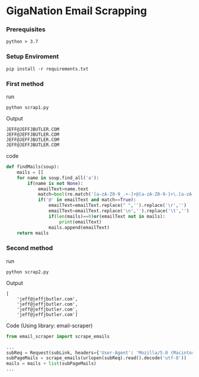 # GigaNation Email Scrapping

### Prerequisites

```
python > 3.7
```

### Setup Enviroment

```
pip install -r requirements.txt
```

### First method

run

```
python scrap1.py
```

Output

```
JEFF@JEFFJBUTLER.COM
JEFF@JEFFJBUTLER.COM
JEFF@JEFFJBUTLER.COM
JEFF@JEFFJBUTLER.COM
```

code

```python
def findMails(soup):
    mails = []
    for name in soup.find_all('a'):
        if(name is not None):
            emailText=name.text
            match=bool(re.match('[a-zA-Z0-9_.+-]+@[a-zA-Z0-9-]+\.[a-zA-Z0-9-.]+$',emailText))
            if('@' in emailText and match==True):
                emailText=emailText.replace(" ",'').replace('\r','')
                emailText=emailText.replace('\n','').replace('\t','')
                if(len(mails)==0)or(emailText not in mails):
                    print(emailText)
                mails.append(emailText)
    return mails
```

### Second method

run

```
python scrap2.py
```

Output

```
[
    'jeff@jeffjbutler.com',
    'jeff@jeffjbutler.com',
    'jeff@jeffjbutler.com',
    'jeff@jeffjbutler.com']
```

Code (Using library: email-scraper)

```Python
from email_scraper import scrape_emails

...
subReq = Request(subLink, headers={'User-Agent': 'Mozilla/5.0 (Macintosh; Intel Mac OS X 10_9_3) AppleWebKit/537.36 (KHTML, like Gecko) Chrome/35.0.1916.47 Safari/537.36'})
subPageMails = scrape_emails(urlopen(subReq).read().decode('utf-8'))
mails = mails + list(subPageMails)
...
```
